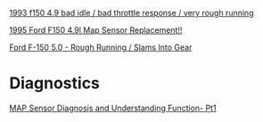 [1993 f150 4.9 bad idle / bad throttle response / very rough running](https://youtu.be/38cyQAnAy9I)

[1995 Ford F150 4.9l Map Sensor Replacement!!](https://youtu.be/5RuwU5kiyBo)

[Ford F-150 5.0 - Rough Running / Slams Into Gear](https://youtu.be/gnBs9M6OFGQ)

# Diagnostics
[MAP Sensor Diagnosis and Understanding Function- Pt1](https://youtu.be/xutynSVO0xI?list=PLKQS2gNIDMggela-mTBPpzT9P2TeKCgXb)
